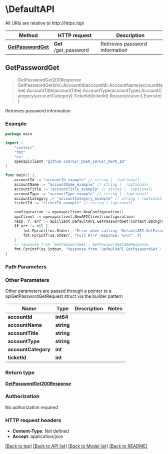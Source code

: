 # \DefaultAPI

All URIs are relative to *http://https:/api*

Method | HTTP request | Description
------------- | ------------- | -------------
[**GetPasswordGet**](DefaultAPI.md#GetPasswordGet) | **Get** /get_password | Retrieves password information



## GetPasswordGet

> GetPasswordGet200Response GetPasswordGet(ctx).AccountId(accountId).AccountName(accountName).AccountTitle(accountTitle).AccountType(accountType).AccountCategory(accountCategory).TicketId(ticketId).Reason(reason).Execute()

Retrieves password information

### Example

```go
package main

import (
	"context"
	"fmt"
	"os"
	openapiclient "github.com/GIT_USER_ID/GIT_REPO_ID"
)

func main() {
	accountId := "accountId_example" // string |  (optional)
	accountName := "accountName_example" // string |  (optional)
	accountTitle := "accountTitle_example" // string |  (optional)
	accountType := "accountType_example" // string |  (optional)
	accountCategory := "accountCategory_example" // string | (optional)
	ticketId := "ticketId_example" // string | (optional)

	configuration := openapiclient.NewConfiguration()
	apiClient := openapiclient.NewAPIClient(configuration)
	resp, r, err := apiClient.DefaultAPI.GetPasswordGet(context.Background()).AccountId(accountId).AccountName(accountName).AccountTitle(accountTitle).AccountType(accountType).AccountCategory(accountCategory).TicketId(ticketId).Reason(reason).Execute()
	if err != nil {
		fmt.Fprintf(os.Stderr, "Error when calling `DefaultAPI.GetPasswordGet``: %v\n", err)
		fmt.Fprintf(os.Stderr, "Full HTTP response: %v\n", r)
	}
	// response from `GetPasswordGet`: GetPasswordGet200Response
	fmt.Fprintf(os.Stdout, "Response from `DefaultAPI.GetPasswordGet`: %v\n", resp)
}
```

### Path Parameters



### Other Parameters

Other parameters are passed through a pointer to a apiGetPasswordGetRequest struct via the builder pattern


Name | Type | Description  | Notes
------------- | ------------- | ------------- | -------------
 **accountId** | **int64** |  | 
 **accountName** | **string** |  | 
 **accountTitle** | **string** |  | 
 **accountType** | **string** |  | 
 **accountCategory** | **int** |  |
 **ticketId** | **int** |  |

### Return type

[**GetPasswordGet200Response**](GetPasswordGet200Response.md)

### Authorization

No authorization required

### HTTP request headers

- **Content-Type**: Not defined
- **Accept**: application/json

[[Back to top]](#) [[Back to API list]](../README.md#documentation-for-api-endpoints)
[[Back to Model list]](../README.md#documentation-for-models)
[[Back to README]](../README.md)

